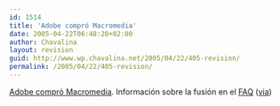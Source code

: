 ```yaml
---
id: 1514
title: 'Adobe compró Macromedia'
date: 2005-04-22T06:48:20+02:00
author: Chavalina
layout: revision
guid: http://www.wp.chavalina.net/2005/04/22/405-revision/
permalink: /2005/04/22/405-revision/
---
```

<a href="http://www.el-mundo.es/navegante/2005/04/18/empresas/1113812691.html" target="_blank">Adobe compró Macromedia</a>. Información sobre la fusión en el <a href="http://www.adobe.com/aboutadobe/invrelations/pdfs/AdobeMacromediaFAQ.pdf" target="_blank">FAQ</a> (<a href="http://www.disenorama.com/noticias/abr2005/index.htm#000136" target="_blank">via</a>)